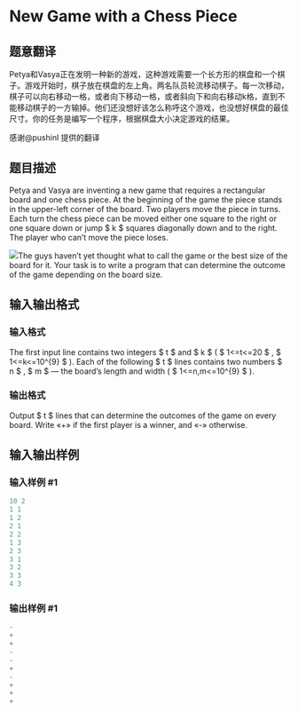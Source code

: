 # New Game with a Chess Piece

## 题意翻译

Petya和Vasya正在发明一种新的游戏，这种游戏需要一个长方形的棋盘和一个棋子。游戏开始时，棋子放在棋盘的左上角。两名队员轮流移动棋子。每一次移动，棋子可以向右移动一格，或者向下移动一格，或者斜向下和向右移动k格，直到不能移动棋子的一方输掉。他们还没想好该怎么称呼这个游戏，也没想好棋盘的最佳尺寸。你的任务是编写一个程序，根据棋盘大小决定游戏的结果。

感谢@pushinl 提供的翻译

## 题目描述

Petya and Vasya are inventing a new game that requires a rectangular board and one chess piece. At the beginning of the game the piece stands in the upper-left corner of the board. Two players move the piece in turns. Each turn the chess piece can be moved either one square to the right or one square down or jump $ k $ squares diagonally down and to the right. The player who can’t move the piece loses.

![](https://cdn.luogu.com.cn/upload/vjudge_pic/CF36D/6de962072be4a9388ec093a95ba4343538d648ef.png)The guys haven’t yet thought what to call the game or the best size of the board for it. Your task is to write a program that can determine the outcome of the game depending on the board size.

## 输入输出格式

### 输入格式

The first input line contains two integers $ t $ and $ k $ ( $ 1<=t<=20 $ , $ 1<=k<=10^{9} $ ). Each of the following $ t $ lines contains two numbers $ n $ , $ m $ — the board’s length and width ( $ 1<=n,m<=10^{9} $ ).

### 输出格式

Output $ t $ lines that can determine the outcomes of the game on every board. Write «+» if the first player is a winner, and «-» otherwise.

## 输入输出样例

### 输入样例 #1

```cpp
10 2
1 1
1 2
2 1
2 2
1 3
2 3
3 1
3 2
3 3
4 3

```
### 输出样例 #1

```cpp
-
+
+
-
-
+
-
+
+
+

```
